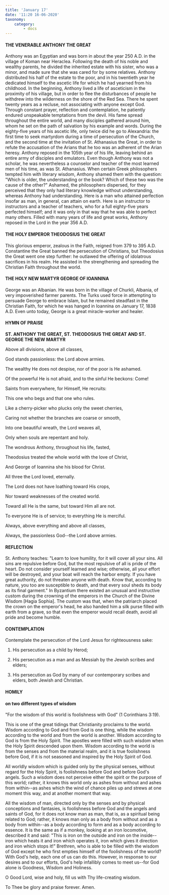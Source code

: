 ```yaml
---
title: 'January 17'
date: '11:20 16-06-2020'
taxonomy:
    category:
        - docs
---
```


#### THE VENERABLE ANTHONY THE GREAT

Anthony was an Egyptian and was born in about the year 250 A.D. in the village of Koman near Heraclea. Following the death of his noble and wealthy parents, he divided the inherited estate with his sister, who was a minor, and made sure that she was cared for by some relatives. Anthony distributed his half of the estate to the poor, and in his twentieth year he dedicated himself to the ascetic life for which he had yearned from his childhood. In the beginning, Anthony lived a life of asceticism in the proximity of his village, but in order to flee the disturbances of people he withdrew into the wilderness on the shore of the Red Sea. There he spent twenty years as a recluse, not associating with anyone except God. Through constant prayer, reflection and contemplation, he patiently endured unspeakable temptations from the devil. His fame spread throughout the entire world, and many disciples gathered around him, whom he set on the path of salvation by his example and words. During the eighty-five years of his ascetic life, only twice did he go to Alexandria: the first time to seek martyrdom during a time of persecution of the Church, and the second time at the invitation of St. Athanasius the Great, in order to refute the accusation of the Arians that he too was an adherent of the Arian heresy. Anthony reposed in the 105th year of his life, leaving behind an entire army of disciples and emulators. Even though Anthony was not a scholar, he was nevertheless a counselor and teacher of the most learned men of his time, as was St. Athanasius. When certain Greek philosophers tempted him with literary wisdom, Anthony shamed them with the question: "Which is older, the understanding or the book? Which of these two was the cause of the other?" Ashamed, the philosophers dispersed, for they perceived that they only had literary knowledge without understanding, whereas Anthony had understanding. Here is a man who attained perfection insofar as man, in general, can attain on earth. Here is an instructor to instructors and a teacher of teachers, who for a full eighty-five years perfected himself; and it was only in that way that he was able to perfect many others. Filled with many years of life and great works, Anthony reposed in the Lord in the year 356 A.D.

#### THE HOLY EMPEROR THEODOSIUS THE GREAT

This glorious emperor, zealous in the Faith, reigned from 379 to 395 A.D. Constantine the Great banned the persecution of Christians, but Theodosius the Great went one step further: he outlawed the offering of idolatrous sacrifices in his realm. He assisted in the strengthening and spreading the Christian Faith throughout the world.

#### THE HOLY NEW MARTYR GEORGE OF IOANNINA

George was an Albanian. He was born in the village of Churkli, Albania, of very impoverished farmer parents. The Turks used force in attempting to persuade George to embrace Islam, but he remained steadfast in the Christian Faith, for which he was hanged in Ioannina on January 17, 1838 A.D. Even unto today, George is a great miracle-worker and healer.



#### HYMN OF PRAISE

**ST. ANTHONY THE GREAT, ST. THEODOSIUS THE GREAT
AND ST. GEORGE THE NEW MARTYR**

Above all divisions, above all classes,

God stands passionless: the Lord above armies.

The wealthy He does not despise, nor of the poor is He ashamed.

Of the powerful He is not afraid, and to the sinful He beckons: Come!

Saints from everywhere, for Himself, He recruits:

This one who begs and that one who rules.

Like a cherry-picker who plucks only the sweet cherries,

Caring not whether the branches are coarse or smooth,

Into one beautiful wreath, the Lord weaves all,

Only when souls are repentant and holy.

The wondrous Anthony, throughout his life, fasted,

Theodosius treated the whole world with the love of Christ,

And George of Ioannina she his blood for Christ.

All three the Lord loved, eternally.

The Lord does not have loathing toward His crops,

Nor toward weaknesses of the created world.

Toward all He is the same, but toward Him all are not.

To everyone He is of service; to everything He is merciful.

Always, above everything and above all classes,

Always, the passionless God--the Lord above armies.


#### REFLECTION



St. Anthony teaches: "Learn to love humility, for it will cover all your sins. All sins are repulsive before God, but the most repulsive of all is pride of the heart. Do not consider yourself learned and wise; otherwise, all your effort will be destroyed, and your boat will reach the harbor empty. If you have great authority, do not threaten anyone with death. Know that, according to nature, you too are susceptible to death, and that every soul sheds its body as its final garment." In Byzantium there existed an unusual and instructive custom during the crowning of the emperors in the Church of the Divine Wisdom [Hagia Sophia]. The custom was that, when the patriarch placed the crown on the emperor's head, he also handed him a silk purse filled with earth from a grave, so that even the emperor would recall death, avoid all pride and become humble.

#### CONTEMPLATION

Contemplate the persecution of the Lord Jesus for righteousness sake:

1.  His persecution as a child by Herod;

1.  His persecution as a man and as Messiah by the Jewish scribes and elders;

1.  His persecution as God by many of our contemporary scribes and elders, both Jewish and Christian.



#### HOMILY

#### on two different types of wisdom

"For the wisdom of this world is foolishness with God" (1 Corinthians 3:19).

This is one of the great tidings that Christianity proclaims to the world. Wisdom according to God and from God is one thing, while the wisdom according to the world and from the world is another. Wisdom according to God is from the Holy Spirit. The apostles were filled with such wisdom when the Holy Spirit descended upon them. Wisdom according to the world is from the senses and from the material realm, and it is true foolishness before God, if it is not seasoned and inspired by the Holy Spirit of God.

All worldly wisdom which is guided only by the physical senses, without regard for the Holy Spirit, is foolishness before God and before God's angels. Such a wisdom does not perceive either the spirit or the purpose of this world; rather, it knows this world only as ashes from without and ashes from within--as ashes which the wind of chance piles up and strews at one moment this way, and at another moment that way.

All the wisdom of man, directed only by the senses and by physical conceptions and fantasies, is foolishness before God and the angels and saints of God, for it does not know man as man, that is, as a spiritual being related to God; rather, it knows man only as a body from without and as a body from within--as a body according to form and as a body according to essence. It is the same as if a monkey, looking at an iron locomotive, described it and said: "This is iron on the outside and iron on the inside--iron which heats it and iron which operates it, iron which gives it direction and iron which stops it!" Brethren, who is able to be filled with the wisdom of God except he who first empties himself of the foolishness of the world? With God's help, each one of us can do this. However, in response to our desires and to our efforts, God's help infallibly comes to meet us--for God alone is Goodness, Wisdom and Holiness.

O Good Lord, wise and holy, fill us with Thy life-creating wisdom.

To Thee be glory and praise forever. Amen.

  
